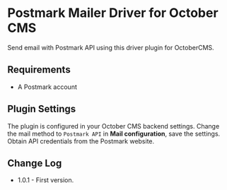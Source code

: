 # Postmark Mailer Driver for October CMS

Send email with Postmark API using this driver plugin for OctoberCMS.

## Requirements

* A Postmark account

## Plugin Settings

The plugin is configured in your October CMS backend settings. Change the mail method to ``Postmark API`` in **Mail configuration**, save the settings. Obtain API credentials from the Postmark website.

## Change Log

* 1.0.1 - First version.
